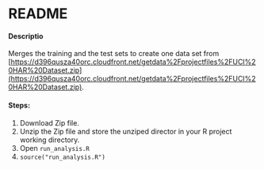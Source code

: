 # README

#### Descriptio

Merges the training and the test sets to create one data set from [https://d396qusza40orc.cloudfront.net/getdata%2Fprojectfiles%2FUCI%20HAR%20Dataset.zip](https://d396qusza40orc.cloudfront.net/getdata%2Fprojectfiles%2FUCI%20HAR%20Dataset.zip).

#### Steps:
1. Download Zip file.
2. Unzip the Zip file and store the unziped director in your R project working directory.
3. Open ```run_analysis.R```
4. ```source("run_analysis.R")```

